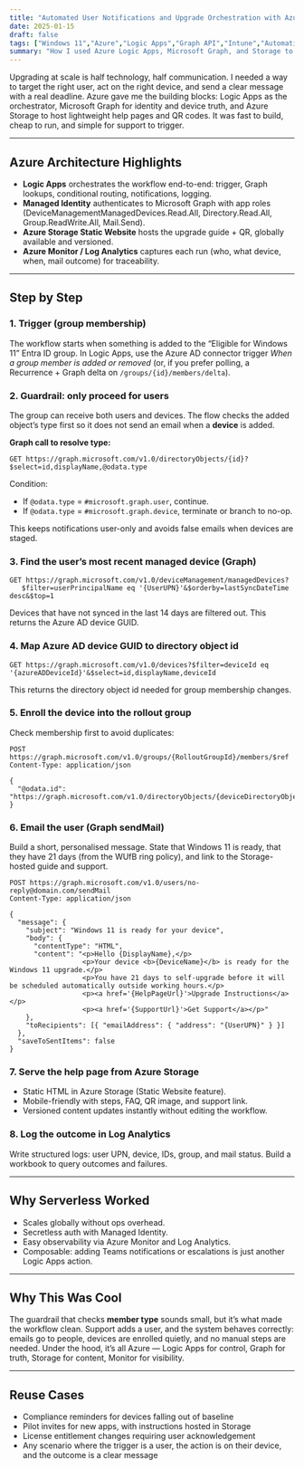 ```yaml
---
title: "Automated User Notifications and Upgrade Orchestration with Azure Logic Apps and Graph API"
date: 2025-01-15
draft: false
tags: ["Windows 11","Azure","Logic Apps","Graph API","Intune","Automation","Storage","Serverless"]
summary: "How I used Azure Logic Apps, Microsoft Graph, and Storage to automate Windows 11 user notifications, deliver self-service upgrade guides, and orchestrate the rollout across a global workforce."
---
```


Upgrading at scale is half technology, half communication. I needed a way to target the right user, act on the right device, and send a clear message with a real deadline. Azure gave me the building blocks: Logic Apps as the orchestrator, Microsoft Graph for identity and device truth, and Azure Storage to host lightweight help pages and QR codes. It was fast to build, cheap to run, and simple for support to trigger.

---

## Azure Architecture Highlights

- **Logic Apps** orchestrates the workflow end-to-end: trigger, Graph lookups, conditional routing, notifications, logging.  
- **Managed Identity** authenticates to Microsoft Graph with app roles (DeviceManagementManagedDevices.Read.All, Directory.Read.All, Group.ReadWrite.All, Mail.Send).  
- **Azure Storage Static Website** hosts the upgrade guide + QR, globally available and versioned.  
- **Azure Monitor / Log Analytics** captures each run (who, what device, when, mail outcome) for traceability.  

---

## Step by Step

### 1. Trigger (group membership)

The workflow starts when something is added to the “Eligible for Windows 11” Entra ID group. In Logic Apps, use the Azure AD connector trigger *When a group member is added or removed* (or, if you prefer polling, a Recurrence + Graph delta on `/groups/{id}/members/delta`).

### 2. Guardrail: only proceed for users

The group can receive both users and devices. The flow checks the added object’s type first so it does not send an email when a **device** is added.

**Graph call to resolve type:**

```http
GET https://graph.microsoft.com/v1.0/directoryObjects/{id}?$select=id,displayName,@odata.type
```

Condition:  
- If `@odata.type` = `#microsoft.graph.user`, continue.  
- If `@odata.type` = `#microsoft.graph.device`, terminate or branch to no-op.  

This keeps notifications user-only and avoids false emails when devices are staged.

### 3. Find the user’s most recent managed device (Graph)

```http
GET https://graph.microsoft.com/v1.0/deviceManagement/managedDevices?
   $filter=userPrincipalName eq '{UserUPN}'&$orderby=lastSyncDateTime desc&$top=1
```

Devices that have not synced in the last 14 days are filtered out. This returns the Azure AD device GUID.

### 4. Map Azure AD device GUID to directory object id

```http
GET https://graph.microsoft.com/v1.0/devices?$filter=deviceId eq '{azureADDeviceId}'&$select=id,displayName,deviceId
```

This returns the directory object id needed for group membership changes.

### 5. Enroll the device into the rollout group

Check membership first to avoid duplicates:

```http
POST https://graph.microsoft.com/v1.0/groups/{RolloutGroupId}/members/$ref
Content-Type: application/json

{
  "@odata.id": "https://graph.microsoft.com/v1.0/directoryObjects/{deviceDirectoryObjectId}"
}
```

### 6. Email the user (Graph sendMail)

Build a short, personalised message. State that Windows 11 is ready, that they have 21 days (from the WUfB ring policy), and link to the Storage-hosted guide and support.

```http
POST https://graph.microsoft.com/v1.0/users/no-reply@domain.com/sendMail
Content-Type: application/json

{
  "message": {
    "subject": "Windows 11 is ready for your device",
    "body": {
      "contentType": "HTML",
      "content": "<p>Hello {DisplayName},</p>
                  <p>Your device <b>{DeviceName}</b> is ready for the Windows 11 upgrade.</p>
                  <p>You have 21 days to self-upgrade before it will be scheduled automatically outside working hours.</p>
                  <p><a href='{HelpPageUrl}'>Upgrade Instructions</a></p>
                  <p><a href='{SupportUrl}'>Get Support</a></p>"
    },
    "toRecipients": [{ "emailAddress": { "address": "{UserUPN}" } }]
  },
  "saveToSentItems": false
}
```

### 7. Serve the help page from Azure Storage

- Static HTML in Azure Storage (Static Website feature).  
- Mobile-friendly with steps, FAQ, QR image, and support link.  
- Versioned content updates instantly without editing the workflow.

### 8. Log the outcome in Log Analytics

Write structured logs: user UPN, device, IDs, group, and mail status. Build a workbook to query outcomes and failures.

---

## Why Serverless Worked

- Scales globally without ops overhead.  
- Secretless auth with Managed Identity.  
- Easy observability via Azure Monitor and Log Analytics.  
- Composable: adding Teams notifications or escalations is just another Logic Apps action.  

---

## Why This Was Cool

The guardrail that checks **member type** sounds small, but it’s what made the workflow clean. Support adds a user, and the system behaves correctly: emails go to people, devices are enrolled quietly, and no manual steps are needed. Under the hood, it’s all Azure — Logic Apps for control, Graph for truth, Storage for content, Monitor for visibility.

---

## Reuse Cases

- Compliance reminders for devices falling out of baseline  
- Pilot invites for new apps, with instructions hosted in Storage  
- License entitlement changes requiring user acknowledgement  
- Any scenario where the trigger is a user, the action is on their device, and the outcome is a clear message  
